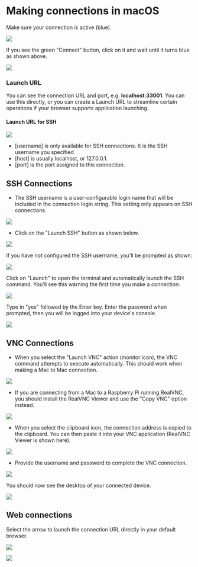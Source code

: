 # Making connections in macOS

Make sure your connection is active \(blue\).

![](../../../.gitbook/assets/image%20%2817%29.png)

If you see the green "Connect" button, click on it and wait until it turns blue as shown above.

![](../../../.gitbook/assets/image%20%28403%29.png)

### Launch URL

You can see the connection URL and port, e.g. **localhost:33001**.  You can use this directly, or you can create a Launch URL to streamline certain operations if your browser supports application launching. 

#### Launch URL for SSH

![](../../../.gitbook/assets/image%20%28157%29.png)

* \[username\] is only available for SSH connections.  It is the SSH username you specified.
* \[host\] is usually localhost, or 127.0.0.1.
* \[port\] is the port assigned to this connection.

## SSH Connections

* The SSH username is a user-configurable login name that will be included in the connection login string.  This setting only appears on SSH connections.  

![](../../../.gitbook/assets/image%20%28328%29.png)

* Click on the "Launch SSH" button as shown below.

![](../../../.gitbook/assets/image%20%28349%29.png)

If you have not configured the SSH username, you'll be prompted as shown:

![](../../../.gitbook/assets/image%20%28340%29.png)

Click on "Launch" to open the terminal and automatically launch the SSH command.  You'll see this warning the first time you make a connection:

![](../../../.gitbook/assets/image%20%2896%29.png)

Type in "yes" followed by the Enter key.  Enter the password when prompted, then you will be logged into your device's console.

![](../../../.gitbook/assets/image%20%2892%29.png)

## VNC Connections

* When you select the "Launch VNC" action \(monitor icon\), the VNC command attempts to execute automatically.  This should work when making a Mac to Mac connection.  

![](../../../.gitbook/assets/image%20%28225%29.png)

* If you are connecting from a Mac to a Raspberry Pi running RealVNC, you should install the RealVNC Viewer and use the "Copy VNC" option instead.

![](../../../.gitbook/assets/image%20%28492%29.png)

* When you select the clipboard icon, the connection address is copied to the clipboard.  You can then paste it into your VNC application \(RealVNC Viewer is shown here\).

![](../../../.gitbook/assets/image%20%28286%29.png)

* Provide the username and password to complete the VNC connection.

![](../../../.gitbook/assets/image%20%28410%29.png)

You should now see the desktop of your connected device.

![](../../../.gitbook/assets/image%20%2899%29.png)

## Web connections

Select the arrow to launch the connection URL directly in your default browser.

![](../../../.gitbook/assets/image%20%28407%29.png)

![](../../../.gitbook/assets/image%20%28449%29.png)



